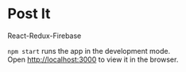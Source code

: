 # Post It

React-Redux-Firebase


`npm start`
runs the app in the development mode.<br>
Open [http://localhost:3000](http://localhost:3000) to view it in the browser.